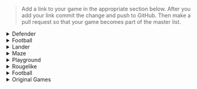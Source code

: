 >Add a link to your game in the appropriate section below. After you add your link commit the change and push to GitHub. Then make a pull request so that your game becomes part of the master list.

<details>
  <summary markdown="span">
    Defender
  </summary>
  
  * [Defender: Doug Urner](https://douglasurner.github.io/prototypes/Defender/index.html) --- I modified this game to use the night sky background, I thought that that would look better with the laser. The next thing I want to fix is the way the game ends.
  
</details>

<details>
  <summary markdown="span">
    Football
  </summary>
  
</details>

<details>
  <summary markdown="span">
    Lander
  </summary>
    
 * [Lander: Andrew Mattucci](https://andrewmattucci.github.io/Final/index.html) --- I changed a few minor things having to do with rotation and speed of the player. 

 * [Lander: liam pratt](https://CaptainLeemo.github.io/buiuld/index.html) --- In "Lander", you have to move a space ship from one point to another. There are obstacles blocking the end point, so it isn't as easy as it sounds.
  
</details>

<details>
  <summary markdown="span">
    Maze
  </summary>
  
</details>

<details>
  <summary markdown="span">
    Playground
  </summary>
  
</details>

<details>
  <summary markdown="span">
    Rougelike
  </summary>
  
  * [Rougelike: Heaven Mize](https://myzer0soul0902.github.io/GameBuild/index.html) --- I'm planning on editing Rougelike to have a proper ending.
  
</details>

<details>
  <summary markdown="span">
    Football
  </summary>
  
</details>

<details>
  <summary markdown="span">
     Original Games
  </summary>
  
  * [Spin: Bryan Gates](https://revo1utionn.github.io/GameSpin/index.html) --- Spin is a arcade based mobile game, were you play as an asteroid drifting in space trying to get the highest spin speed.

</details>

